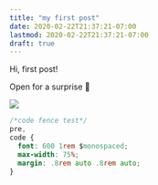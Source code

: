 ```yaml
---
title: "my first post"
date: 2020-02-22T21:37:21-07:00
lastmod: 2020-02-22T21:37:21-07:00
draft: true
---
```

Hi, first post!  

Open for a surprise :owl:
<!--more-->

![](/img/tenor.gif)  

```css
/*code fence test*/
pre,
code {
  font: 600 1rem $monospaced;
  max-width: 75%;
  margin: .8rem auto .8rem auto;
}
```